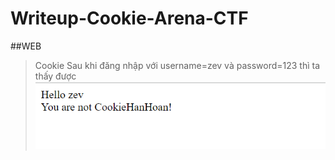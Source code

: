 # Writeup-Cookie-Arena-CTF

##WEB
>Cookie 
Sau khi đăng nhập với username=zev và password=123 thì ta thấy được 
![1](1.png)

